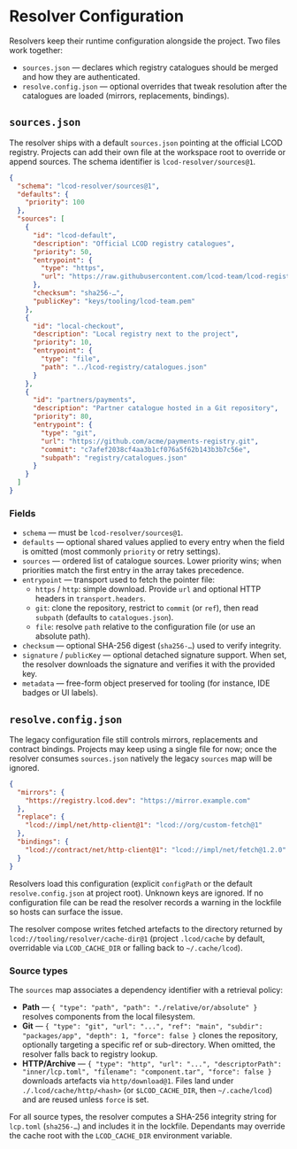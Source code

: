 # Resolver Configuration

Resolvers keep their runtime configuration alongside the project. Two files work
together:

- `sources.json` — declares which registry catalogues should be merged and how
  they are authenticated.
- `resolve.config.json` — optional overrides that tweak resolution after the
  catalogues are loaded (mirrors, replacements, bindings).

## `sources.json`

The resolver ships with a default `sources.json` pointing at the official LCOD
registry. Projects can add their own file at the workspace root to override or
append sources. The schema identifier is `lcod-resolver/sources@1`.

```json
{
  "schema": "lcod-resolver/sources@1",
  "defaults": {
    "priority": 100
  },
  "sources": [
    {
      "id": "lcod-default",
      "description": "Official LCOD registry catalogues",
      "priority": 50,
      "entrypoint": {
        "type": "https",
        "url": "https://raw.githubusercontent.com/lcod-team/lcod-registry/main/catalogues.json"
      },
      "checksum": "sha256-…",
      "publicKey": "keys/tooling/lcod-team.pem"
    },
    {
      "id": "local-checkout",
      "description": "Local registry next to the project",
      "priority": 10,
      "entrypoint": {
        "type": "file",
        "path": "../lcod-registry/catalogues.json"
      }
    },
    {
      "id": "partners/payments",
      "description": "Partner catalogue hosted in a Git repository",
      "priority": 80,
      "entrypoint": {
        "type": "git",
        "url": "https://github.com/acme/payments-registry.git",
        "commit": "c7afef2038cf4aa3b1cf076a5f62b143b3b7c56e",
        "subpath": "registry/catalogues.json"
      }
    }
  ]
}
```

### Fields

- `schema` — must be `lcod-resolver/sources@1`.
- `defaults` — optional shared values applied to every entry when the field is
  omitted (most commonly `priority` or retry settings).
- `sources` — ordered list of catalogue sources. Lower priority wins; when
  priorities match the first entry in the array takes precedence.
- `entrypoint` — transport used to fetch the pointer file:
  - `https` / `http`: simple download. Provide `url` and optional HTTP headers
    in `transport.headers`.
  - `git`: clone the repository, restrict to `commit` (or `ref`), then read
    `subpath` (defaults to `catalogues.json`).
  - `file`: resolve `path` relative to the configuration file (or use an
    absolute path).
- `checksum` — optional SHA-256 digest (`sha256-…`) used to verify integrity.
- `signature` / `publicKey` — optional detached signature support. When set,
  the resolver downloads the signature and verifies it with the provided key.
- `metadata` — free-form object preserved for tooling (for instance, IDE badges
  or UI labels).

## `resolve.config.json`

The legacy configuration file still controls mirrors, replacements and contract
bindings. Projects may keep using a single file for now; once the resolver
consumes `sources.json` natively the legacy `sources` map will be ignored.

```json
{
  "mirrors": {
    "https://registry.lcod.dev": "https://mirror.example.com"
  },
  "replace": {
    "lcod://impl/net/http-client@1": "lcod://org/custom-fetch@1"
  },
  "bindings": {
    "lcod://contract/net/http-client@1": "lcod://impl/net/fetch@1.2.0"
  }
}
```

Resolvers load this configuration (explicit `configPath` or the default
`resolve.config.json` at project root). Unknown keys are ignored. If no
configuration file can be read the resolver records a warning in the lockfile so
hosts can surface the issue.

The resolver compose writes fetched artefacts to the directory returned by
`lcod://tooling/resolver/cache-dir@1` (project `.lcod/cache` by default,
overridable via `LCOD_CACHE_DIR` or falling back to `~/.cache/lcod`).

### Source types

The `sources` map associates a dependency identifier with a retrieval policy:

- **Path** — `{ "type": "path", "path": "./relative/or/absolute" }` resolves
  components from the local filesystem.
- **Git** — `{ "type": "git", "url": "...", "ref": "main", "subdir":
  "packages/app", "depth": 1, "force": false }` clones the repository,
  optionally targeting a specific ref or sub-directory. When omitted, the
  resolver falls back to registry lookup.
- **HTTP/Archive** — `{ "type": "http", "url": "...", "descriptorPath":
  "inner/lcp.toml", "filename": "component.tar", "force": false }` downloads
  artefacts via `http/download@1`. Files land under `./.lcod/cache/http/<hash>`
  (or `$LCOD_CACHE_DIR`, then `~/.cache/lcod`) and are reused unless `force` is
  set.

For all source types, the resolver computes a SHA-256 integrity string for
`lcp.toml` (`sha256-…`) and includes it in the lockfile. Dependants may override
the cache root with the `LCOD_CACHE_DIR` environment variable.
